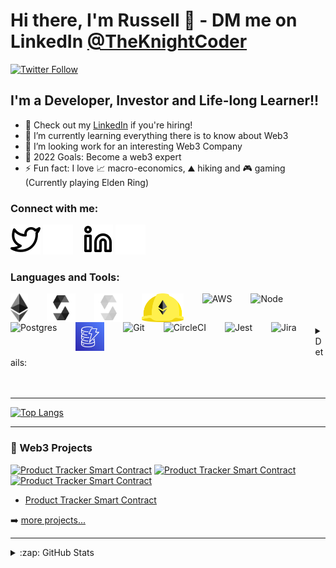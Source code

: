 # Hi there, I'm Russell 👋  - DM me on LinkedIn [@TheKnightCoder][twitterDM] 

[![Twitter Follow](https://img.shields.io/twitter/follow/TheKnightCoder?color=1DA1F2&logo=twitter&style=for-the-badge)](https://twitter.com/intent/follow?original_referer=https%3A%2F%2Fgithub.com%2FTheKnightCoder&screen_name=TheKnightCoder)


## I'm a Developer, Investor and Life-long Learner!!

- 🔭 Check out my [LinkedIn][LinkedIn] if you're hiring!
- 🌱 I’m currently learning everything there is to know about Web3
- 🐻 I’m looking work for an interesting Web3 Company
- 🥅 2022 Goals: Become a web3 expert
- ⚡ Fun fact: I love 📈 macro-economics, ⛰️ hiking and 🎮  gaming (Currently playing Elden Ring)

### Connect with me:
[![website](./img/twitter-light.svg)](https://twitter.com/TheKnightCoder#gh-light-mode-only)
[![website](./img/twitter-dark.svg)](https://twitter.com/TheKnightCoder#gh-dark-mode-only)
&nbsp;&nbsp;
[![website](./img/linkedin-light.svg)](https://linkedin.com/in/russellchoudhury#gh-light-mode-only)
[![website](./img/linkedin-dark.svg)](https://linkedin.com/in/russellchoudhury#gh-dark-mode-only)

### Languages and Tools:
[<img align="left" alt="Solidity" height="46px" style="padding-right:30px;" src="./img/ethereum.svg" />](https://ethereum.org/en/)
[<img align="left" alt="Solidity" height="46px" style="padding-right:30px;" src="./img/solidity_black.svg" />](https://docs.soliditylang.org/#gh-light-mode-only)
[<img align="left" alt="Solidity" height="46px" style="padding-right:30px;" src="./img/solidity_white.svg" />](https://docs.soliditylang.org/#gh-dark-mode-only)
[<img align="left" alt="Hardhat" height="46px" style="padding-right:30px;" src="./img/hardhat.svg" />](https://hardhat.org/)
[<img align="left" alt="AWS" height="46px" style="padding-right:30px;" src="https://cdn.jsdelivr.net/gh/devicons/devicon/icons/amazonwebservices/amazonwebservices-plain-wordmark.svg" />](https://aws.amazon.com/)
[<img align="left" alt="Node" height="46px" style="padding-right:30px;" src="https://cdn.jsdelivr.net/gh/devicons/devicon/icons/nodejs/nodejs-original-wordmark.svg" />](https://nodejs.org/en/)
[<img align="left" alt="Postgres" height="46px" style="padding-right:30px;" src="https://cdn.jsdelivr.net/gh/devicons/devicon/icons/postgresql/postgresql-original-wordmark.svg" />](https://www.postgresql.org/)
[<img align="left" alt="DynamoDB" height="46px" style="padding-right:30px;" src="./img/dynamodb.svg" />](https://aws.amazon.com/dynamodb/)
[<img align="left" alt="Git" height="46px" src="https://cdn.jsdelivr.net/gh/devicons/devicon/icons/git/git-original.svg" style="padding-right:30px;" />](https://git-scm.com/)
[<img align="left" alt="CircleCI" height="46px" style="padding-right:30px;"  src="https://cdn.jsdelivr.net/gh/devicons/devicon/icons/circleci/circleci-plain-wordmark.svg" />](https://circleci.com/)
[<img align="left" alt="Jest" height="46px" style="padding-right:30px;" src="https://cdn.jsdelivr.net/gh/devicons/devicon/icons/jest/jest-plain.svg" />](https://jestjs.io/)
[<img align="left" alt="Jira" height="46px" style="padding-right:30px;" src="https://cdn.jsdelivr.net/gh/devicons/devicon/icons/jira/jira-original-wordmark.svg" />](https://www.atlassian.com/software/jira)


<br />
<br />
<br />

<details>
  <summary>Details:</summary>
  Ethereum, Solidity, Hardhat, AWS, Node.js, Postgres, DynamoDB, Git, CircleCI, Jest, Jira
</details>
<br />
<br />

---

[![Top Langs](https://github-readme-stats.vercel.app/api/top-langs/?username=TheKnightCoder&hide=HTML,CSS)](https://github.com/anuraghazra/github-readme-stats)


---

### 📕 Web3 Projects

[![Product Tracker Smart Contract](https://github-readme-stats.vercel.app/api/pin/?username=TheKnightCoder&repo=product-tracker-smart-contract)](https://github.com/TheKnightCoder/product-tracker-smart-contract)
[![Product Tracker Smart Contract](https://github-readme-stats.vercel.app/api/pin/?username=TheKnightCoder&repo=product-tracker-smart-contract)](https://github.com/TheKnightCoder/product-tracker-smart-contract)
[![Product Tracker Smart Contract](https://github-readme-stats.vercel.app/api/pin/?username=TheKnightCoder&repo=product-tracker-smart-contract)](https://github.com/TheKnightCoder/product-tracker-smart-contract)

- [Product Tracker Smart Contract](https://github.com/TheKnightCoder/product-tracker-smart-contract)

➡️ [more projects...](https://github.com/TheKnightCoder?tab=repositories)

---
<details>
  <summary>:zap: GitHub Stats</summary>

  <img align="left" alt="TheKnightCoder's GitHub Stats" src="https://github-readme-stats.vercel.app/api?username=TheKnightCoder&show_icons=true&hide_border=false&title_color=ff652f&icon_color=FFE400&bg_color=09131B&text_color=ffffff&border_color=0c1a25&count_private=true" />

</details>

[twitterDM]: https://twitter.com/messages/225835157-225835157?recipient_id=225835157&text=
[LinkedIn]: https://www.linkedin.com/in/russellchoudhury/

<!-- took inspiration from https://github.com/TheKnightCoder/TheKnightCoder/blob/master/README.md -->